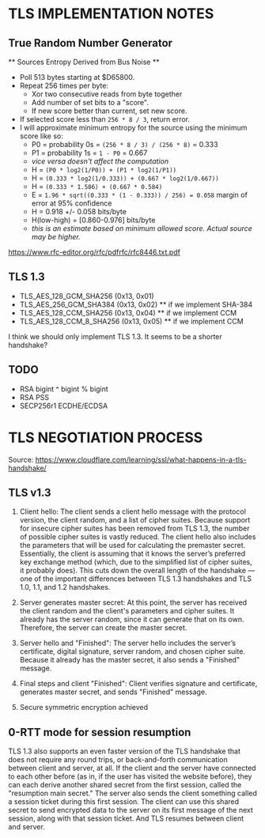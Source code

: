 TLS IMPLEMENTATION NOTES
=========================

True Random Number Generator
----------------------------

** Sources Entropy Derived from Bus Noise **

- Poll 513 bytes starting at $D65800.
- Repeat 256 times per byte:
    - Xor two consecutive reads from byte together
    - Add number of set bits to a "score".
    - If new score better than current, set new score.
- If selected score less than `256 * 8 / 3`, return error.
- I will approximate minimum entropy for the source using the minimum score like so:
    - P0 = probability 0s = `(256 * 8 / 3) / (256 * 8)` = 0.333
    - P1 = probability 1s = `1 - P0` = 0.667
    - *vice versa doesn't affect the computation*
    - H = `(P0 * log2(1/P0)) + (P1 * log2(1/P1))`
    - H = `(0.333 * log2(1/0.333)) + (0.667 * log2(1/0.667))`
    - H = `(0.333 * 1.586) + (0.667 * 0.584)`
    - E = `1.96 * sqrt((0.333 * (1 - 0.333)) / 256) = 0.058` margin of error at 95% confidence
    - H = 0.918 +/- 0.058 bits/byte
    - H(low-high) = [0.860-0.976] bits/byte
    - *this is an estimate based on minimum allowed score. Actual source may be higher.*


https://www.rfc-editor.org/rfc/pdfrfc/rfc8446.txt.pdf

TLS 1.3
----------
- TLS_AES_128_GCM_SHA256 (0x13, 0x01)
- TLS_AES_256_GCM_SHA384 (0x13, 0x02) ** if we implement SHA-384
- TLS_AES_128_CCM_SHA256 (0x13, 0x04) ** if we implement CCM
- TLS_AES_128_CCM_8_SHA256 (0x13, 0x05) ** if we implement CCM
  
I think we should only implement TLS 1.3. It seems to be a shorter handshake?

TODO
---------
- RSA bigint ^ bigint % bigint
- RSA PSS
- SECP256r1 ECDHE/ECDSA


TLS NEGOTIATION PROCESS
========================

Source: https://www.cloudflare.com/learning/ssl/what-happens-in-a-tls-handshake/

TLS v1.3
---------

1. Client hello: The client sends a client hello message with the protocol version, the client random, and a list of cipher suites. Because support for insecure cipher suites has been removed from TLS 1.3, the number of possible cipher suites is vastly reduced. The client hello also includes the parameters that will be used for calculating the premaster secret. Essentially, the client is assuming that it knows the server’s preferred key exchange method (which, due to the simplified list of cipher suites, it probably does). This cuts down the overall length of the handshake — one of the important differences between TLS 1.3 handshakes and TLS 1.0, 1.1, and 1.2 handshakes.

2. Server generates master secret: At this point, the server has received the client random and the client's parameters and cipher suites. It already has the server random, since it can generate that on its own. Therefore, the server can create the master secret.

3. Server hello and "Finished": The server hello includes the server’s certificate, digital signature, server random, and chosen cipher suite. Because it already has the master secret, it also sends a "Finished" message.

4. Final steps and client "Finished": Client verifies signature and certificate, generates master secret, and sends "Finished" message.

5. Secure symmetric encryption achieved


0-RTT mode for session resumption
----------------------------------

TLS 1.3 also supports an even faster version of the TLS handshake that does not require any round trips, or back-and-forth communication between client and server, at all. If the client and the server have connected to each other before (as in, if the user has visited the website before), they can each derive another shared secret from the first session, called the "resumption main secret." The server also sends the client something called a session ticket during this first session. The client can use this shared secret to send encrypted data to the server on its first message of the next session, along with that session ticket. And TLS resumes between client and server.


